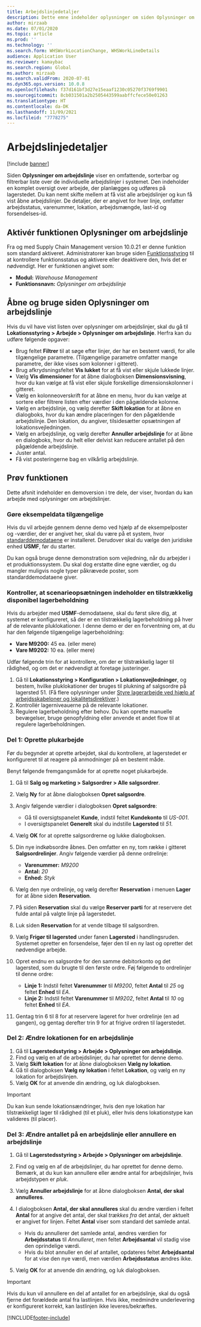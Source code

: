 ```yaml
---
title: Arbejdslinjedetaljer
description: Dette emne indeholder oplysninger om siden Oplysninger om arbejdslinje, der viser en omfattende, sorterbar og filtrerbar liste over de individuelle arbejdslinjer i systemet.
author: mirzaab
ms.date: 07/01/2020
ms.topic: article
ms.prod: ''
ms.technology: ''
ms.search.form: WHSWorkLocationChange, WHSWorkLineDetails
audience: Application User
ms.reviewer: kamaybac
ms.search.region: Global
ms.author: mirzaab
ms.search.validFrom: 2020-07-01
ms.dyn365.ops.version: 10.0.8
ms.openlocfilehash: f37d161bf3d27e15eaaf1230c05270f3769f9901
ms.sourcegitcommit: 8cb031501a2b2505443599aabffcfece50e01263
ms.translationtype: HT
ms.contentlocale: da-DK
ms.lasthandoff: 11/09/2021
ms.locfileid: "7778275"
---
```

# <a name="work-line-details"></a>Arbejdslinjedetaljer

[!include [banner](../includes/banner.md)]

Siden **Oplysninger om arbejdslinje** viser en omfattende, sorterbar og filtrerbar liste over de individuelle arbejdslinjer i systemet. Den indeholder en komplet oversigt over arbejde, der planlægges og udføres på lagerstedet. Du kan nemt skifte mellem at få vist alle arbejdslinjer og kun få vist åbne arbejdslinjer. De detaljer, der er angivet for hver linje, omfatter arbejdsstatus, varenummer, lokation, arbejdsmængde, last-id og forsendelses-id.

## <a name="turn-on-the-work-line-details-feature"></a>Aktivér funktionen Oplysninger om arbejdslinje

Fra og med Supply Chain Management version 10.0.21 er denne funktion som standard aktiveret. Administratorer kan bruge siden [Funktionsstyring](../../fin-ops-core/fin-ops/get-started/feature-management/feature-management-overview.md) til at kontrollere funktionsstatus og aktivere eller deaktivere den, hvis det er nødvendigt. Her er funktionen angivet som:

- **Modul:** *Warehouse Management*
- **Funktionsnavn:** *Oplysninger om arbejdslinje*

## <a name="open-and-use-the-work-line-details-page"></a>Åbne og bruge siden Oplysninger om arbejdslinje

Hvis du vil have vist listen over oplysninger om arbejdslinjer, skal du gå til **Lokationsstyring \> Arbejde \> Oplysninger om arbejdslinje**. Herfra kan du udføre følgende opgaver:

- Brug feltet **Filtrer** til at søge efter linjer, der har en bestemt værdi, for alle tilgængelige parametre. (Tilgængelige parametre omfatter mange parametre, der ikke vises som kolonner i gitteret).
- Brug afkrydsningsfeltet **Vis lukket** for at få vist eller skjule lukkede linjer.
- Vælg **Vis dimensioner** for at åbne dialogboksen **Dimensionsvisning**, hvor du kan vælge at få vist eller skjule forskellige dimensionskolonner i gitteret.
- Vælg en kolonneoverskrift for at åbne en menu, hvor du kan vælge at sortere eller filtrere listen efter værdier i den pågældende kolonne.
- Vælg en arbejdslinje, og vælg derefter **Skift lokation** for at åbne en dialogboks, hvor du kan ændre placeringen for den pågældende arbejdslinje. Den lokation, du angiver, tilsidesætter opsætningen af lokationsvejledningen.
- Vælg en arbejdslinje, og vælg derefter **Annuller arbejdslinje** for at åbne en dialogboks, hvor du helt eller delvist kan reducere antallet på den pågældende arbejdslinje.
- Juster antal.
- Få vist posteringerne bag en vilkårlig arbejdslinje.

## <a name="try-out-the-feature"></a>Prøv funktionen

Dette afsnit indeholder en demoversion i tre dele, der viser, hvordan du kan arbejde med oplysninger om arbejdslinjer.

### <a name="make-sample-data-available"></a>Gøre eksempeldata tilgængelige

Hvis du vil arbejde gennem denne demo ved hjælp af de eksempelposter og -værdier, der er angivet her, skal du være på et system, hvor [standarddemodataene](../../fin-ops-core/dev-itpro/deployment/deploy-demo-environment.md) er installeret. Derudover skal du vælge den juridiske enhed **USMF**, før du starter.

Du kan også bruge denne demonstration som vejledning, når du arbejder i et produktionssystem. Du skal dog erstatte dine egne værdier, og du mangler muligvis nogle typer påkrævede poster, som standarddemodataene giver.

### <a name="verify-that-the-scenario-setup-includes-enough-available-inventory"></a>Kontroller, at scenarieopsætningen indeholder en tilstrækkelig disponibel lagerbeholdning

Hvis du arbejder med **USMF**-demodataene, skal du først sikre dig, at systemet er konfigureret, så der er en tilstrækkelig lagerbeholdning på hver af de relevante pluklokationer. I denne demo er der en forventning om, at du har den følgende tilgængelige lagerbeholdning:

- **Vare M9200:** 45 ea. (eller mere)
- **Vare M9202:** 10 ea. (eller mere)

Udfør følgende trin for at kontrollere, om der er tilstrækkelig lager til rådighed, og om det er nødvendigt at foretage justeringer.

1. Gå til **Lokationsstyring \> Konfiguration \> Lokationsvejledninger**, og bestem, hvilke pluklokationer der bruges til plukning af salgsordre på lagersted 51. (Få flere oplysninger under [Styre lagerarbejde ved hjælp af arbejdsskabeloner og lokalitetsdirektiver](control-warehouse-location-directives.md).)
1. Kontrollér lagerniveauerne på de relevante lokationer.
1. Regulere lagerbeholdning efter behov. Du kan oprette manuelle bevægelser, bruge genopfyldning eller anvende et andet flow til at regulere lagerbeholdningen.

### <a name="part-1-create-picking-work"></a>Del 1: Oprette plukarbejde

Før du begynder at oprette arbejdet, skal du kontrollere, at lagerstedet er konfigureret til at reagere på anmodninger på en bestemt måde.

Benyt følgende fremgangsmåde for at oprette noget plukarbejde.

1. Gå til **Salg og marketing \> Salgsordrer \> Alle salgsordrer**.
1. Vælg **Ny** for at åbne dialogboksen **Opret salgsordre**.
1. Angiv følgende værdier i dialogboksen **Opret salgsordre**:

    - Gå til oversigtspanelet **Kunde**, indstil feltet **Kundekonto** til _US-001_.
    - I oversigtspanelet **Generelt** skal du indstille **Lagersted** til _51_.

1. Vælg **OK** for at oprette salgsordrerne og lukke dialogboksen.
1. Din nye indkøbsordre åbnes. Den omfatter en ny, tom række i gitteret **Salgsordrelinjer**. Angiv følgende værdier på denne ordrelinje:

    - **Varenummer:** _M9200_
    - **Antal:** _20_
    - **Enhed:** _Styk_

1. Vælg den nye ordrelinje, og vælg derefter **Reservation** i menuen **Lager** for at åbne siden **Reservation**.
1. På siden **Reservation** skal du vælge **Reserver parti** for at reservere det fulde antal på valgte linje på lagerstedet.
1. Luk siden **Reservation** for at vende tilbage til salgsordren.
1. Vælg **Frigør til lagersted** under fanen **Lagersted** i handlingsruden. Systemet opretter en forsendelse, føjer den til en ny last og opretter det nødvendige arbejde.
1. Opret endnu en salgsordre for den samme debitorkonto og det lagersted, som du brugte til den første ordre. Føj følgende to ordrelinjer til denne ordre:

    - **Linje 1:** Indstil feltet **Varenummer** til _M9200_, feltet **Antal** til _25_ og feltet **Enhed** til _EA_.
    - **Linje 2:** Indstil feltet **Varenummer** til _M9202_, feltet **Antal** til _10_ og feltet **Enhed** til _EA_.

1. Gentag trin 6 til 8 for at reservere lageret for hver ordrelinje (en ad gangen), og gentag derefter trin 9 for at frigive ordren til lagerstedet.

### <a name="part-2-change-the-location-for-a-work-line"></a>Del 2: Ændre lokationen for en arbejdslinje

1. Gå til **Lagerstedsstyring \> Arbejde \> Oplysninger om arbejdslinje**.
1. Find og vælg en af de arbejdslinjer, du har oprettet for denne demo.
1. Vælg **Skift lokation** for at åbne dialogboksen **Vælg ny lokation**.
1. Gå til dialogboksen **Vælg ny lokation** i feltet **Lokation**, og vælg en ny lokation for arbejdslinjen.
1. Vælg **OK** for at anvende din ændring, og luk dialogboksen.

> [!IMPORTANT]
> Du kan kun sende lokationsændringer, hvis den nye lokation har tilstrækkeligt lager til rådighed (til et pluk), eller hvis dens lokationstype kan valideres (til placer).

### <a name="part-3-change-the-quantity-of-a-work-line-or-cancel-a-work-line"></a>Del 3: Ændre antallet på en arbejdslinje eller annullere en arbejdslinje

1. Gå til **Lagerstedsstyring \> Arbejde \> Oplysninger om arbejdslinje**.
1. Find og vælg en af de arbejdslinjer, du har oprettet for denne demo. Bemærk, at du kun kan annullere eller ændre antal for arbejdslinjer, hvis arbejdstypen er _pluk_.
1. Vælg **Annuller arbejdslinje** for at åbne dialogboksen **Antal, der skal annulleres**.
1. I dialogboksen **Antal, der skal annulleres** skal du ændre værdien i feltet **Antal** for at angive det antal, der skal *trækkes fra* det antal, der aktuelt er angivet for linjen. Feltet **Antal** viser som standard det samlede antal.

    - Hvis du annullerer det samlede antal, ændres værdien for **Arbejdsstatus** til _Annulleret_, men feltet **Arbejdsantal** vil stadig vise den oprindelige værdi.
    - Hvis du blot annuller en del af antallet, opdateres feltet **Arbejdsantal** for at vise den nye værdi, men værdien **Arbejdsstatus** ændres ikke.

1. Vælg **OK** for at anvende din ændring, og luk dialogboksen.

> [!IMPORTANT]
> Hvis du kun vil annullere en del af antallet for en arbejdslinje, skal du også fjerne det forældede antal fra lastlinjen. Hvis ikke, medmindre underlevering er konfigureret korrekt, kan lastlinjen ikke leveres/bekræftes.


[!INCLUDE[footer-include](../../includes/footer-banner.md)]